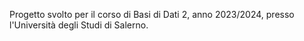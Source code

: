 Progetto svolto per il corso di Basi di Dati 2, anno 2023/2024, presso l'Università degli Studi di Salerno.
